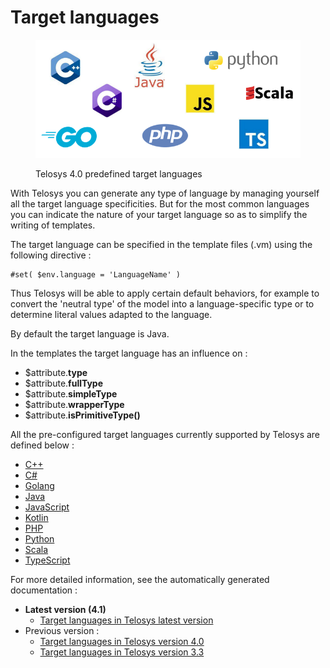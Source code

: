# Target languages

<figure><img src="../.gitbook/assets/telosys-v4-target-languages.png" alt=""><figcaption><p>Telosys 4.0 predefined target languages</p></figcaption></figure>

With Telosys you can generate any type of language by managing yourself all the target language specificities. But for the most common languages you can indicate the nature of your target language so as to simplify the writing of templates.

The target language can be specified in the template files (.vm) using the following directive :

```
#set( $env.language = 'LanguageName' )
```

Thus Telosys will be able to apply certain default behaviors, for example to convert the 'neutral type' of the model into a language-specific type or to determine literal values adapted to the language.

By default the target language is Java.

In the templates the target language has an influence on :

* $attribute.**type**&#x20;
* $attribute.**fullType**&#x20;
* $attribute.**simpleType**&#x20;
* $attribute.**wrapperType**
* $attribute.**isPrimitiveType()**



All the pre-configured target languages currently supported by Telosys are defined below :

* [C++](cplusplus.md)
* [C#](csharp.md)
* [Golang](golang.md)
* [Java](java.md)
* [JavaScript](javascript.md)
* [Kotlin](kotlin.md)
* [PHP](php.md)
* [Python](python.md)
* [Scala](scala.md)
* [TypeScript](typescript.md)

For more detailed information, see the automatically generated documentation :&#x20;

* **Latest version (4.1)**&#x20;
  * [Target languages in Telosys latest version](https://www.telosys.org/doc/latest/languages/)
* Previous version :&#x20;
  * [Target languages in Telosys version 4.0](https://www.telosys.org/doc/v400/languages/index.html)
  * [Target languages in Telosys version 3.3](https://www.telosys.org/doc/v330/languages/index.html)
